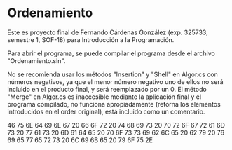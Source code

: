 # Ordenamiento
 Este es proyecto final de Fernando Cárdenas González (exp. 325733, semestre 1, SOF-18) para Introducción a la Programación.

 Para abrir el programa, se puede compilar el programa desde el archivo "Ordenamiento.sln".

 No se recomienda usar los métodos "Insertion" y "Shell" en Algor.cs con números negativos, ya que el menor número negativo uno de ellos no será incluido en el producto final, y será reemplazado por un 0.
 El método "Merge" en Algor.cs es inaccesible mediante la aplicación final y el programa compilado, no funciona apropiadamente (retorna los elementos introducidos en el order original), está incluido como un comentario.

 46 75 6E 64 69 6E 67 20 66 6F 72 20 74 68 69 73 20 70 72 6F 67 72 61 6D 73 20 77 61 73 20 6D 61 64 65 20 70 6F 73 73 69 62 6C 65 20 62 79 20 76 69 65 77 65 72 73 20 6C 69 6B 65 20 79 6F 75 2E
